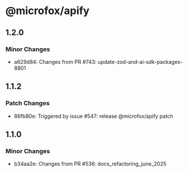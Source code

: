 # @microfox/apify

## 1.2.0

### Minor Changes

- a629d84: Changes from PR #743: update-zod-and-ai-sdk-packages-8801

## 1.1.2

### Patch Changes

- 86fb80e: Triggered by issue #547: release @microfox/apify patch

## 1.1.0

### Minor Changes

- b34aa2e: Changes from PR #536: docs_refactoring_june_2025
